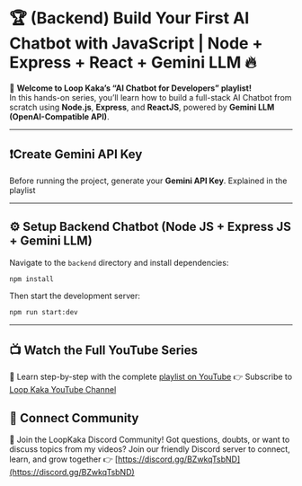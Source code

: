 # 🏆 (Backend) Build Your First AI Chatbot with JavaScript | Node + Express + React + Gemini LLM 🔥

🚀 **Welcome to Loop Kaka’s “AI Chatbot for Developers” playlist!**  
In this hands-on series, you’ll learn how to build a full-stack AI Chatbot from scratch using **Node.js**, **Express**, and **ReactJS**, powered by **Gemini LLM (OpenAI-Compatible API)**.

---

## ❗️Create Gemini API Key

Before running the project, generate your **Gemini API Key**. Explained in the playlist

---

## ⚙️ Setup Backend Chatbot (Node JS + Express JS + Gemini LLM)

Navigate to the `backend` directory and install dependencies:

```bash
npm install
```

Then start the development server:

```bash
npm run start:dev
```

---

## 📺 Watch the Full YouTube Series

🎥 Learn step-by-step with the complete [playlist on YouTube](https://www.youtube.com/playlist?list=PLJlUSSYHG1wYAyPGSFGFaoWZWDJ19_uH-)
👉 Subscribe to [Loop Kaka YouTube Channel](https://www.youtube.com/@LoopKaka)

## 🤙 Connect Community

💬 Join the LoopKaka Discord Community!
Got questions, doubts, or want to discuss topics from my videos?
Join our friendly Discord server to connect, learn, and grow together 👉 [https://discord.gg/BZwkqTsbND](https://discord.gg/BZwkqTsbND)
